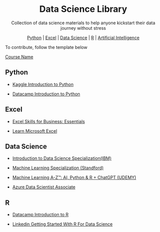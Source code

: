<h1 align="center">
    Data Science Library 
  </a>
</h1>
<p align="center">Collection of data science materials to help anyone kickstart their data journey without stress</p>

<p align="center">
  <a href="#python">Python</a> | <a href="#excel">Excel</a> | <a href="#data-science">Data Science</a> | <a href="#R">R</a> | <a href="#ai">Artificial Intelligence</a>
</p>

To contribute, follow the template below

[Course Name](course_url)

## <a name="python"> </a>Python

- [Kaggle Introduction to Python](https://www.kaggle.com/learn/python)

- [Datacamp Introduction to Python](https://app.datacamp.com/learn/courses/intro-to-python-for-data-science)


## <a name="excel"> </a>Excel

- [Excel Skills for Business: Essentials](https://www.coursera.org/learn/excel-essentials)

- [Learn Microsoft Excel](https://www.coursera.org/learn/excel-essentials)

## <a name="data-science"> </a>Data Science

- [Introduction to Data Science Specialization(IBM)](https://www.coursera.org/specializations/introduction-data-science)

- [Machine Learning Specialization (Standford)](https://www.coursera.org/specializations/machine-learning-introduction)
- [Machine Learning A-Z™: AI, Python & R + ChatGPT (UDEMY)](https://www.udemy.com/course/machinelearning/)

- [Azure Data Scientist Associate](https://learn.microsoft.com/en-us/credentials/certifications/azure-data-scientist/)

## <a name="r"> </a>R

- [Datacamp Introduction to R](https://app.datacamp.com/learn/courses/free-introduction-to-r)

- [Linkedin Getting Started With R For Data Science](https://www.linkedin.com/learning/paths/getting-started-with-r-for-data-science)



